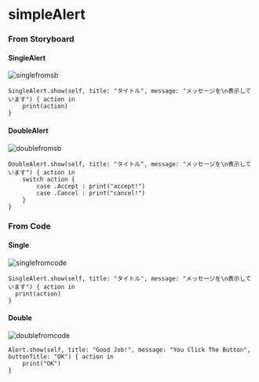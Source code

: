 # simpleAlert


### From Storyboard

#### SingleAlert

![singlefromsb](https://user-images.githubusercontent.com/20347995/39996489-a093da40-57ba-11e8-9311-4fe85d36c221.PNG)

```
SingleAlert.show(self, title: "タイトル", message: "メッセージを\n表示しています") { action in
    print(action)
}
```

#### DoubleAlert

![doublefromsb](https://user-images.githubusercontent.com/20347995/39996566-dac197fc-57ba-11e8-9c6d-4abfc597be2e.PNG)

```
DoubleAlert.show(self, title: "タイトル", message: "メッセージを\n表示しています") { action in
    switch action {
        case .Accept : print("accept!")
        case .Cancel : print("cancel!")
    }
}
```

### From Code

#### Single

![singlefromcode](https://user-images.githubusercontent.com/20347995/39996509-acf13cf6-57ba-11e8-8e38-09acf7b37bfa.PNG)

```
SingleAlert.show(self, title: "タイトル", message: "メッセージを\n表示しています") { action in
  print(action)
}
```

#### Double

![doublefromcode](https://user-images.githubusercontent.com/20347995/39996540-cadba3c8-57ba-11e8-8990-f90f63e62f94.PNG)

```
Alert.show(self, title: "Good Job!", message: "You Click The Button", buttonTitle: "OK") { action in
    print("OK")
}
```

